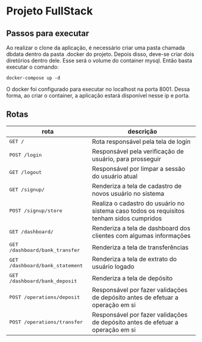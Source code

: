 # Projeto FullStack

## Passos para executar

Ao realizar o clone da aplicação, é necessário criar uma pasta chamada dbdata dentro da pasta .docker do projeto. Depois disso, deve-se criar dois diretórios dentro dele. Esse será o volume do container mysql.
Então basta executar o comando: 

```docker
docker-compose up -d
```

O docker foi configurado para executar no localhost na porta 8001. Dessa forma, ao criar o container, a aplicação estará disponível nesse ip e porta.

## Rotas
| rota                               | descrição                                                |
|------------------------------------|----------------------------------------------------------|
| <kbd>GET / </kbd>                  | Rota responsável pela tela de login                      |
| <kbd>POST /login </kbd>            | Responsável pela verificação de usuário, para prosseguir |
| <kbd>GET /logout </kbd>            | Responsável por limpar a sessão do usuário atual         |
| <kbd>GET /signup/ </kbd>           | Renderiza a tela de cadastro de novos usuário no sistema |
| <kbd>POST /signup/store </kbd>     | Realiza o cadastro do usuário no sistema caso todos os requisitos tenham sidos cumpridos |
| <kbd>GET /dashboard/ </kbd>        | Renderiza a tela de dashboard dos clientes com algumas informações                       |
| <kbd>GET /dashboard/bank_transfer </kbd>  | Renderiza a tela de transferências                                                |
| <kbd>GET /dashboard/bank_statement </kbd> | Renderiza a tela de extrato do usuário logado                                     |
| <kbd>GET /dashboard/bank_deposit </kbd>   | Renderiza a tela de depósito                                                      |
| <kbd>POST /operations/deposit </kbd>      | Responsável por fazer validações de depósito antes de efetuar a operação em si    |
| <kbd>POST /operations/transfer </kbd>     | Responsável por fazer validações de depósito antes de efetuar a operação em si    |
